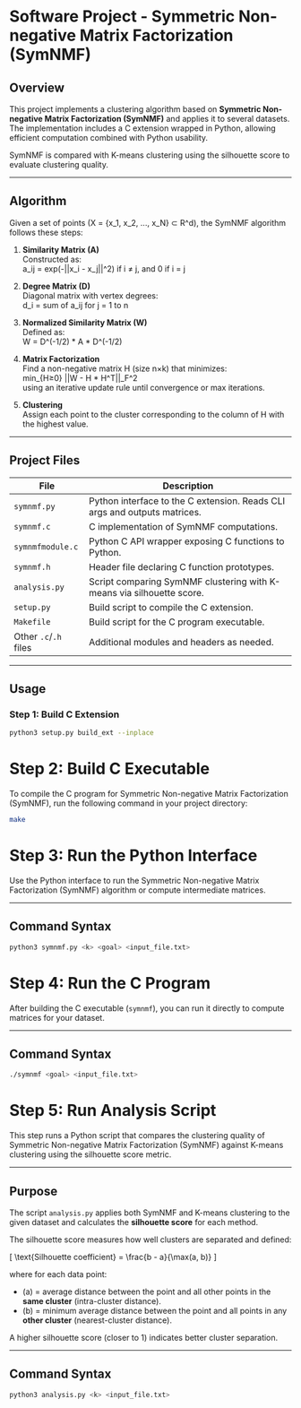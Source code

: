 # Software Project - Symmetric Non-negative Matrix Factorization (SymNMF)

## Overview

This project implements a clustering algorithm based on **Symmetric Non-negative Matrix Factorization (SymNMF)** and applies it to several datasets. The implementation includes a C extension wrapped in Python, allowing efficient computation combined with Python usability.

SymNMF is compared with K-means clustering using the silhouette score to evaluate clustering quality.

---

## Algorithm

Given a set of points (X = {x_1, x_2, ..., x_N} ⊂ R^d), the SymNMF algorithm follows these steps:

1. **Similarity Matrix (A)**  
   Constructed as:  
   a_ij = exp(-||x_i - x_j||^2) if i ≠ j, and 0 if i = j

2. **Degree Matrix (D)**  
   Diagonal matrix with vertex degrees:  
   d_i = sum of a_ij for j = 1 to n

3. **Normalized Similarity Matrix (W)**  
   Defined as:  
   W = D^(-1/2) * A * D^(-1/2)

4. **Matrix Factorization**  
   Find a non-negative matrix H (size n×k) that minimizes:  
   min_{H≥0} ||W - H * H^T||_F^2  
   using an iterative update rule until convergence or max iterations.

5. **Clustering**  
   Assign each point to the cluster corresponding to the column of H with the highest value.
---

## Project Files

| File             | Description                                         |
|------------------|-----------------------------------------------------|
| `symnmf.py`      | Python interface to the C extension. Reads CLI args and outputs matrices. |
| `symnmf.c`       | C implementation of SymNMF computations.           |
| `symnmfmodule.c` | Python C API wrapper exposing C functions to Python.|
| `symnmf.h`       | Header file declaring C function prototypes.       |
| `analysis.py`    | Script comparing SymNMF clustering with K-means via silhouette score. |
| `setup.py`       | Build script to compile the C extension.            |
| `Makefile`       | Build script for the C program executable.          |
| Other `.c`/`.h` files | Additional modules and headers as needed.        |

---

## Usage

### Step 1: Build C Extension


```bash
python3 setup.py build_ext --inplace
```

# Step 2: Build C Executable

To compile the C program for Symmetric Non-negative Matrix Factorization (SymNMF), run the following command in your project directory:

```bash
make
```

# Step 3: Run the Python Interface

Use the Python interface to run the Symmetric Non-negative Matrix Factorization (SymNMF) algorithm or compute intermediate matrices.

---

## Command Syntax

```bash
python3 symnmf.py <k> <goal> <input_file.txt>
```

# Step 4: Run the C Program

After building the C executable (`symnmf`), you can run it directly to compute matrices for your dataset.

---

## Command Syntax

```bash
./symnmf <goal> <input_file.txt>
```


# Step 5: Run Analysis Script

This step runs a Python script that compares the clustering quality of Symmetric Non-negative Matrix Factorization (SymNMF) against K-means clustering using the silhouette score metric.

---

## Purpose

The script `analysis.py` applies both SymNMF and K-means clustering to the given dataset and calculates the **silhouette score** for each method.

The silhouette score measures how well clusters are separated and defined:

\[
\text{Silhouette coefficient} = \frac{b - a}{\max(a, b)}
\]

where for each data point:

- \(a\) = average distance between the point and all other points in the **same cluster** (intra-cluster distance).  
- \(b\) = minimum average distance between the point and all points in any **other cluster** (nearest-cluster distance).

A higher silhouette score (closer to 1) indicates better cluster separation.

---

## Command Syntax

```bash
python3 analysis.py <k> <input_file.txt>
```


